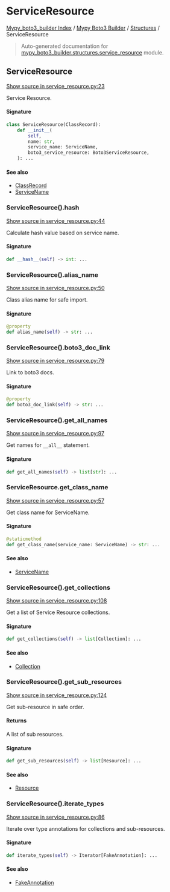 # ServiceResource

[Mypy_boto3_builder Index](../../README.md#mypy_boto3_builder-index) / [Mypy Boto3 Builder](../index.md#mypy-boto3-builder) / [Structures](./index.md#structures) / ServiceResource

> Auto-generated documentation for [mypy_boto3_builder.structures.service_resource](https://github.com/youtype/mypy_boto3_builder/blob/main/mypy_boto3_builder/structures/service_resource.py) module.

## ServiceResource

[Show source in service_resource.py:23](https://github.com/youtype/mypy_boto3_builder/blob/main/mypy_boto3_builder/structures/service_resource.py#L23)

Service Resource.

#### Signature

```python
class ServiceResource(ClassRecord):
    def __init__(
        self,
        name: str,
        service_name: ServiceName,
        boto3_service_resource: Boto3ServiceResource,
    ): ...
```

#### See also

- [ClassRecord](./class_record.md#classrecord)
- [ServiceName](../service_name.md#servicename)

### ServiceResource().__hash__

[Show source in service_resource.py:44](https://github.com/youtype/mypy_boto3_builder/blob/main/mypy_boto3_builder/structures/service_resource.py#L44)

Calculate hash value based on service name.

#### Signature

```python
def __hash__(self) -> int: ...
```

### ServiceResource().alias_name

[Show source in service_resource.py:50](https://github.com/youtype/mypy_boto3_builder/blob/main/mypy_boto3_builder/structures/service_resource.py#L50)

Class alias name for safe import.

#### Signature

```python
@property
def alias_name(self) -> str: ...
```

### ServiceResource().boto3_doc_link

[Show source in service_resource.py:79](https://github.com/youtype/mypy_boto3_builder/blob/main/mypy_boto3_builder/structures/service_resource.py#L79)

Link to boto3 docs.

#### Signature

```python
@property
def boto3_doc_link(self) -> str: ...
```

### ServiceResource().get_all_names

[Show source in service_resource.py:97](https://github.com/youtype/mypy_boto3_builder/blob/main/mypy_boto3_builder/structures/service_resource.py#L97)

Get names for `__all__` statement.

#### Signature

```python
def get_all_names(self) -> list[str]: ...
```

### ServiceResource.get_class_name

[Show source in service_resource.py:57](https://github.com/youtype/mypy_boto3_builder/blob/main/mypy_boto3_builder/structures/service_resource.py#L57)

Get class name for ServiceName.

#### Signature

```python
@staticmethod
def get_class_name(service_name: ServiceName) -> str: ...
```

#### See also

- [ServiceName](../service_name.md#servicename)

### ServiceResource().get_collections

[Show source in service_resource.py:108](https://github.com/youtype/mypy_boto3_builder/blob/main/mypy_boto3_builder/structures/service_resource.py#L108)

Get a list of Service Resource collections.

#### Signature

```python
def get_collections(self) -> list[Collection]: ...
```

#### See also

- [Collection](./collection.md#collection)

### ServiceResource().get_sub_resources

[Show source in service_resource.py:124](https://github.com/youtype/mypy_boto3_builder/blob/main/mypy_boto3_builder/structures/service_resource.py#L124)

Get sub-resource in safe order.

#### Returns

A list of sub resources.

#### Signature

```python
def get_sub_resources(self) -> list[Resource]: ...
```

#### See also

- [Resource](./resource.md#resource)

### ServiceResource().iterate_types

[Show source in service_resource.py:86](https://github.com/youtype/mypy_boto3_builder/blob/main/mypy_boto3_builder/structures/service_resource.py#L86)

Iterate over type annotations for collections and sub-resources.

#### Signature

```python
def iterate_types(self) -> Iterator[FakeAnnotation]: ...
```

#### See also

- [FakeAnnotation](../type_annotations/fake_annotation.md#fakeannotation)
